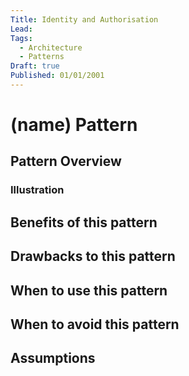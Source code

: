 ```yaml
---
Title: Identity and Authorisation
Lead: 
Tags:
  - Architecture
  - Patterns
Draft: true
Published: 01/01/2001
---
```

# (name) Pattern

## Pattern Overview

### Illustration

## Benefits of this pattern

## Drawbacks to this pattern

## When to use this pattern

## When to avoid this pattern

## Assumptions
